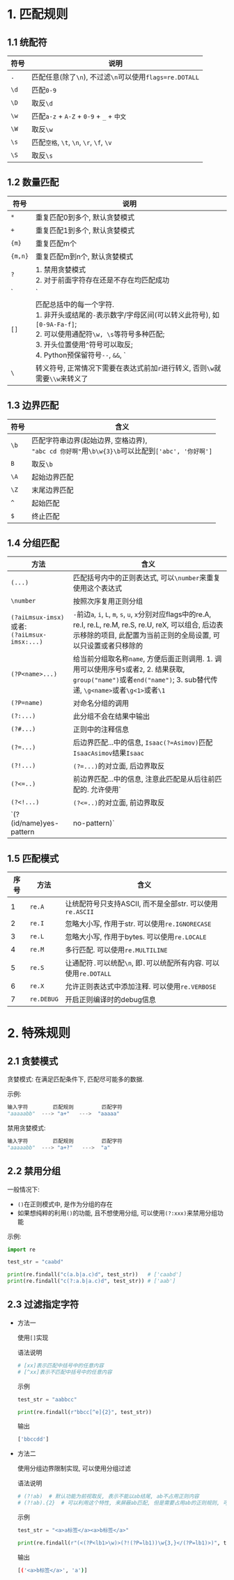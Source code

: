 # 1. 匹配规则

## 1.1 统配符

| 符号 | 说明                                                    |
| ---- | ------------------------------------------------------- |
| `.`  | 匹配任意(除了`\n`), 不过滤`\n`可以使用`flags=re.DOTALL` |
| `\d` | 匹配`0-9`                                               |
| `\D` | 取反`\d`                                                |
| `\w` | 匹配`a-z` + `A-Z` + `0-9` + `_` + `中文`                |
| `\W` | 取反`\w`                                                |
| `\s` | 匹配`空格`, `\t`, `\n`, `\r`, `\f`, `\v`                |
| `\S` | 取反`\s`                                                |

## 1.2 数量匹配

| 符号    | 说明                                                         |
| ------- | ------------------------------------------------------------ |
| `*`     | 重复匹配0到多个, 默认贪婪模式                                |
| `+`     | 重复匹配1到多个, 默认贪婪模式                                |
| `{m}`   | 重复匹配m个                                                  |
| `{m,n}` | 重复匹配m到n个, 默认贪婪模式                                 |
| `?`     | 1. 禁用贪婪模式<br>2. 对于前面字符存在还是不存在均匹配成功   |
| `|`     | `A|B`匹配满足A或者满足B的, A成功匹配则不会再次匹配B          |
| `[]`    | 匹配总括中的每一个字符. <br>1. 非开头或结尾的`-`表示数字/字母区间(可以转义此符号), 如`[0-9A-Fa-f]`; <br>2. 可以使用通配符`\w, \s`等符号多种匹配; <br>3. 开头位置使用`^`符号可以取反;<br>4. Python预保留符号`--`, `&&`, `||`, 使用这些符号最好转义, 否则会有提示 |
| `\`     | 转义符号, 正常情况下需要在表达式前加`r`进行转义, 否则`\w`就需要`\\w`来转义了 |

## 1.3 边界匹配

| 符号 | 含义                                                         |
| ---- | ------------------------------------------------------------ |
| `\b` | 匹配字符串边界(起始边界, 空格边界), <br>`"abc cd 你好啊"`用`\b\w{3}\b`可以比配到`['abc', '你好啊']` |
| `B`  | 取反`\b`                                                     |
| `\A` | 起始边界匹配                                                 |
| `\Z` | 末尾边界匹配                                                 |
| `^`  | 起始匹配                                                     |
| `$`  | 终止匹配                                                     |

## 1.4 分组匹配

| 方法                                                | 含义                                                         |
| --------------------------------------------------- | ------------------------------------------------------------ |
| `(...)`                                             | 匹配括号内中的正则表达式, 可以`\number`来重复使用这个表达式  |
| `\number`                                           | 按照次序复用正则分组                                         |
| `(?aiLmsux-imsx)`<br>或者:<br>`(?aiLmsux-imsx:...)` | `-`前边`a`, `i`, `L`, `m`, `s`, `u`, `x`分别对应flags中的re.A, re.I, re.L, re.M, re.S, re.U, reX, 可以组合, 后边表示移除的项目, 此配置为当前正则的全局设置, 可以只设置或者只移除的 |
| `(?P<name>...)`                                     | 给当前分组取名称`name`, 方便后面正则调用. 1. 调用可以使用序号`5`或者`2`, 2. 结果获取, `group("name")`或者`end("name")`; 3. sub替代传递, `\g<name>`或者`\g<1>`或者`\1` |
| `(?P=name)`                                         | 对命名分组的调用                                             |
| `(?:...)`                                           | 此分组不会在结果中输出                                       |
| `(?#...)`                                           | 正则中的注释信息                                             |
| `(?=...)`                                           | 后边界匹配...中的信息, `Isaac(?=Asimov)`匹配`IsaacAsimov`结果`Isaac` |
| `(?!...)`                                           | `(?=...)`的对立面, 后边界取反                                |
| `(?<=..)`                                           | 前边界匹配...中的信息, 注意此匹配是从后往前匹配的. 允许使用` |
| `(?<!...)`                                          | `(?<=..)`的对立面, 前边界取反                                |
| `(?(id/name)yes-pattern|no-pattern)`                | 如果id/name存在,则执行yes-pattren, 否则执行no-pattern.       |

## 1.5 匹配模式

| 序号 | 方法       | 含义                                                         |
| ---- | ---------- | ------------------------------------------------------------ |
| 1    | `re.A`     | 让统配符号只支持ASCII, 而不是全部str. 可以使用`re.ASCII`     |
| 2    | `re.I`     | 忽略大小写, 作用于str. 可以使用`re.IGNORECASE`               |
| 3    | `re.L`     | 忽略大小写, 作用于bytes. 可以使用`re.LOCALE`                 |
| 4    | `re.M`     | 多行匹配. 可以使用`re.MULTILINE`                             |
| 5    | `re.S`     | 让通配符`.`可以统配`\n`, 即`.`可以统配所有内容. 可以使用`re.DOTALL` |
| 6    | `re.X`     | 允许正则表达式中添加注释. 可以使用`re.VERBOSE`               |
| 7    | `re.DEBUG` | 开启正则编译时的debug信息                                    |

# 2. 特殊规则

## 2.1 贪婪模式

贪婪模式: 在满足匹配条件下, 匹配尽可能多的数据.

示例:

```Python
输入字符        匹配规则         匹配字符
"aaaaabb"  ---> "a+"   --->  "aaaaa"
```

禁用贪婪模式:

```Python
输入字符        匹配规则         匹配字符
"aaaaabb"  ---> "a+?"   --->  "a"
```



## 2.2 禁用分组

一般情况下: 

* `()`在正则模式中, 是作为分组的存在
* 如果想纯粹的利用`()`的功能, 且不想使用分组, 可以使用`(?:xxx)`来禁用分组功能

示例:

```python
import re

test_str = "caabd"

print(re.findall("c(a.b|a.c)d", test_str))   # ['caabd']
print(re.findall("c(?:a.b|a.c)d", test_str)) # ['aab']
```



## 2.3 过滤指定字符

* 方法一

  使用`[]`实现

  语法说明

  ```Python
  # [xx]表示匹配中括号中的任意内容
  # [^xx]表示不匹配中括号中的任意内容
  ```

  

  示例

  ```Python
  test_str = "aabbcc"
  
  print(re.findall(r"bbcc[^e]{2}", test_str))
  ```

  输出

  ```bash
  ['bbccdd']
  ```

  

* 方法二

  使用分组边界限制实现, 可以使用分组过滤

  语法说明

  ```Python
  # (?!ab)  # 默认功能为前视取反, 表示不能以ab结尾, ab不占用正则内容
  # (?!ab).{2}  # 可以利用这个特性, 来屏蔽ab匹配, 但是需要占用ab的正则规则, 可以用.来统配两位来补充. 此方法需要注意的主要是ab需要增加匹配的长度
  ```

  

  示例

  ```python
  test_str = "<a>a标签</a><a>b标签</a>"
  
  print(re.findall(r"(<(?P<lb1>\w)>(?!(?P=lb1))\w{3,}</(?P=lb1)>)", test_str, flags=re.S))
  ```

  输出

  ```bash
  [('<a>b标签</a>', 'a')]
  ```

  

  

